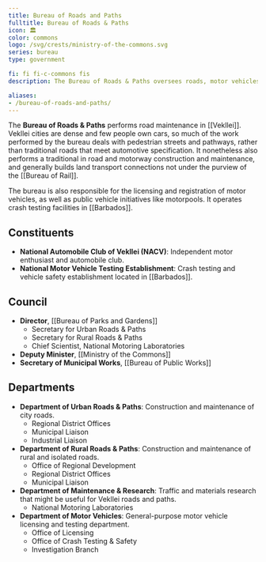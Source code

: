 ```yaml
---
title: Bureau of Roads and Paths
fulltitle: Bureau of Roads & Paths
icon: 🏛️
color: commons
logo: /svg/crests/ministry-of-the-commons.svg
series: bureau
type: government

fi: fi fi-c-commons fis
description: The Bureau of Roads & Paths oversees roads, motor vehicles and motorways for the Ministry of the Commons.

aliases:
- /bureau-of-roads-and-paths/
---
```

The <span class="fi fi-c-commons fis"></span> **Bureau of Roads & Paths** performs road maintenance in [[Vekllei]]. Vekllei cities are dense and few people own cars, so much of the work performed by the bureau deals with pedestrian streets and pathways, rather than traditional roads that meet automotive specification. It nonetheless also performs a traditional in road and motorway construction and maintenance, and generally builds land transport connections not under the purview of the [[Bureau of Rail]].

The bureau is also responsible for the licensing and registration of motor vehicles, as well as public vehicle initiatives like motorpools. It operates crash testing facilities in [[Barbados]].

## Constituents

* **National Automobile Club of Vekllei (NACV)**: Independent motor enthusiast and automobile club.
* **National Motor Vehicle Testing Establishment**: Crash testing and vehicle safety establishment located in [[Barbados]].

## Council

* **Director**, [[Bureau of Parks and Gardens]]
    * Secretary for Urban Roads & Paths
    * Secretary for Rural Roads & Paths
    * Chief Scientist, National Motoring Laboratories
* **Deputy Minister**, [[Ministry of the Commons]]
* **Secretary of Municipal Works**, [[Bureau of Public Works]]

## Departments
* **Department of Urban Roads & Paths**: Construction and maintenance of city roads.
    * Regional District Offices
    * Municipal Liaison
    * Industrial Liaison
* **Department of Rural Roads & Paths**: Construction and maintenance of rural and isolated roads.
    * Office of Regional Development
    * Regional District Offices
    * Municipal Liaison
* **Department of Maintenance & Research**: Traffic and materials research that might be useful for Vekllei roads and paths.
    * National Motoring Laboratories
* **Department of Motor Vehicles**: General-purpose motor vehicle licensing and testing department.
    * Office of Licensing
    * Office of Crash Testing & Safety
    * Investigation Branch